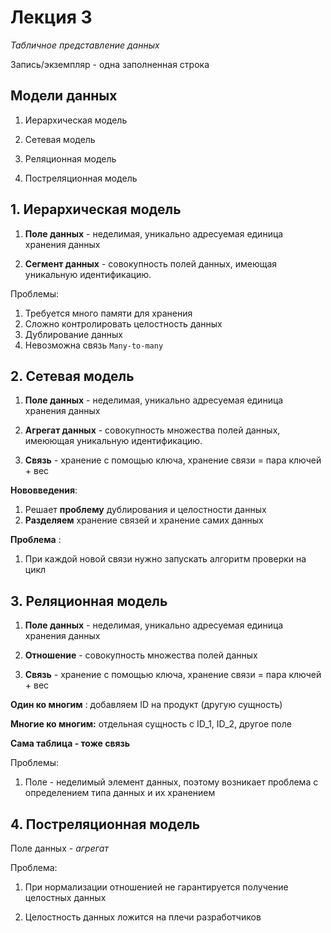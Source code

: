 # Лекция 3

_Табличное представление данных_

Запись/экземпляр - одна заполненная строка

## Модели данных

1. Иерархическая модель

2. Сетевая модель

3. Реляционная модель

4. Постреляционная модель

## 1. Иерархическая модель

1. **Поле данных** - неделимая, уникально адресуемая единица хранения данных

2. **Сегмент данных** - совокупность полей данных, имеющая уникальную идентификацию.

Проблемы:

1. Требуется много памяти для хранения
2. Сложно контролировать целостность данных
3. Дублирование данных
4. Невозможна связь `Many-to-many`

## 2. Сетевая модель

1. **Поле данных** - неделимая, уникально адресуемая единица хранения данных

2. **Агрегат данных** - совокупность множества полей данных, имеюющая уникальную идентификацию.

3. **Связь** - хранение с помощью ключа, хранение связи = пара ключей + вес

**Нововведения**:

1. Решает **проблему** дублирования  и целостности данных
2. **Разделяем** хранение связей и хранение самих данных

**Проблема** :

1. При каждой новой связи нужно запускать алгоритм проверки на цикл

## 3. Реляционная модель

1. **Поле данных** - неделимая,  уникально адресуемая единица хранения данных

2. **Отношение** - совокупность множества полей данных

3. **Связь** - хранение с помощью ключа, хранение связи = пара ключей + вес

**Один ко многим** : добавляем ID на продукт (другую сущность)

**Многие ко многим:** отдельная сущность с ID_1, ID_2, другое поле

**Сама таблица - тоже связь**

Проблемы:

1. Поле - неделимый элемент данных, поэтому возникает проблема с определением типа данных и их хранением


## 4. Постреляционная модель

Поле данных - _агрегат_

Проблема:

1. При нормализации отношенией не гарантируется получение целостных данных

2. Целостность данных ложится на плечи разработчиков
